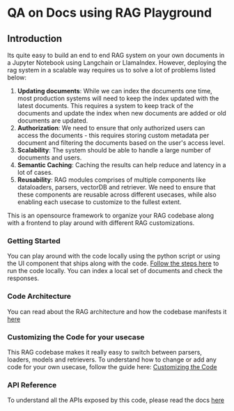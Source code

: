 # QA on Docs using RAG Playground

## Introduction

Its quite easy to build an end to end RAG system on your own documents in a Jupyter Notebook using Langchain or LlamaIndex. However, deploying the rag system in a scalable way requires us to solve a lot of problems listed below:

1. **Updating documents**: While we can index the documents one time, most production systems will need to keep the index updated with the latest documents. This requires a system to keep track of the documents and update the index when new documents are added or old documents are updated.
2. **Authorization**: We need to ensure that only authorized users can access the documents - this requires storing custom metadata per document and filtering the documents based on the user's access level.
3. **Scalability**: The system should be able to handle a large number of documents and users.
4. **Semantic Caching**: Caching the results can help reduce and latency in a lot of cases.
5. **Reusability**: RAG modules comprises of multiple components like dataloaders, parsers, vectorDB and retriever. We need to ensure that these components are reusable across different usecases, while also enabling each usecase to customize to the fullest extent.

This is an opensource framework to organize your RAG codebase along with a frontend to play around with different RAG customizations.

### Getting Started

You can play around with the code locally using the python script or using the UI component that ships along with the code. [Follow the steps here](docs/LOCAL_SETUP.md) to run the code locally. You can index a local set of documents and check the responses.

### Code Architecture

You can read about the RAG architecture and how the codebase manifests it [here](docs/ARCHITECTURE.md)

### Customizing the Code for your usecase

This RAG codebase makes it really easy to switch between parsers, loaders, models and retrievers. To understand how to change or add any code for your own usecase, follow the guide here: [Customizing the Code](docs/CUSTOMIZING.md)

### API Reference

To understand all the APIs exposed by this code, please read the docs [here](docs/RUN.md)
